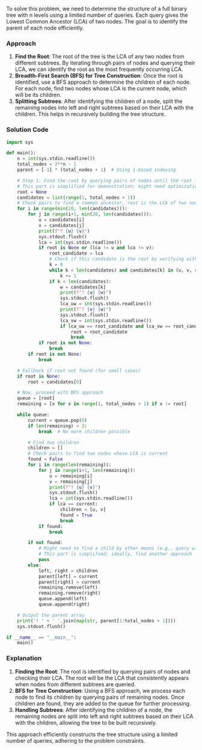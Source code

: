 To solve this problem, we need to determine the structure of a full binary tree with n levels using a limited number of queries. Each query gives the Lowest Common Ancestor (LCA) of two nodes. The goal is to identify the parent of each node efficiently.

### Approach
1. **Find the Root**: The root of the tree is the LCA of any two nodes from different subtrees. By iterating through pairs of nodes and querying their LCA, we can identify the root as the most frequently occurring LCA.
2. **Breadth-First Search (BFS) for Tree Construction**: Once the root is identified, use a BFS approach to determine the children of each node. For each node, find two nodes whose LCA is the current node, which will be its children.
3. **Splitting Subtrees**: After identifying the children of a node, split the remaining nodes into left and right subtrees based on their LCA with the children. This helps in recursively building the tree structure.

### Solution Code
```python
import sys

def main():
    n = int(sys.stdin.readline())
    total_nodes = 2**n - 1
    parent = [-1] * (total_nodes + 1)  # Using 1-based indexing

    # Step 1: Find the root by querying pairs of nodes until the root is found
    # This part is simplified for demonstration; might need optimization for larger n
    root = None
    candidates = list(range(1, total_nodes + 1))
    # Check pairs to find a common ancestor, root is the LCA of two nodes from different subtrees
    for i in range(min(20, len(candidates))):
        for j in range(i+1, min(20, len(candidates))):
            u = candidates[i]
            v = candidates[j]
            print(f"? {u} {v}")
            sys.stdout.flush()
            lca = int(sys.stdin.readline())
            if root is None or (lca != u and lca != v):
                root_candidate = lca
                # Check if this candidate is the root by verifying with another node
                k = 0
                while k < len(candidates) and candidates[k] in (u, v, root_candidate):
                    k += 1
                if k < len(candidates):
                    w = candidates[k]
                    print(f"? {u} {w}")
                    sys.stdout.flush()
                    lca_uw = int(sys.stdin.readline())
                    print(f"? {v} {w}")
                    sys.stdout.flush()
                    lca_vw = int(sys.stdin.readline())
                    if lca_uw == root_candidate and lca_vw == root_candidate:
                        root = root_candidate
                        break
            if root is not None:
                break
        if root is not None:
            break

    # Fallback if root not found (for small cases)
    if root is None:
        root = candidates[0]

    # Now, proceed with BFS approach
    queue = [root]
    remaining = [x for x in range(1, total_nodes + 1) if x != root]

    while queue:
        current = queue.pop(0)
        if len(remaining) < 2:
            break  # No more children possible

        # Find two children
        children = []
        # Check pairs to find two nodes whose LCA is current
        found = False
        for i in range(len(remaining)):
            for j in range(i+1, len(remaining)):
                u = remaining[i]
                v = remaining[j]
                print(f"? {u} {v}")
                sys.stdout.flush()
                lca = int(sys.stdin.readline())
                if lca == current:
                    children = [u, v]
                    found = True
                    break
            if found:
                break

        if not found:
            # Might need to find a child by other means (e.g., query with current)
            # This part is simplified; ideally, find another approach
            pass
        else:
            left, right = children
            parent[left] = current
            parent[right] = current
            remaining.remove(left)
            remaining.remove(right)
            queue.append(left)
            queue.append(right)

    # Output the parent array
    print('! ' + ' '.join(map(str, parent[1:total_nodes + 1])))
    sys.stdout.flush()

if __name__ == "__main__":
    main()
```

### Explanation
1. **Finding the Root**: The root is identified by querying pairs of nodes and checking their LCA. The root will be the LCA that consistently appears when nodes from different subtrees are queried.
2. **BFS for Tree Construction**: Using a BFS approach, we process each node to find its children by querying pairs of remaining nodes. Once children are found, they are added to the queue for further processing.
3. **Handling Subtrees**: After identifying the children of a node, the remaining nodes are split into left and right subtrees based on their LCA with the children, allowing the tree to be built recursively.

This approach efficiently constructs the tree structure using a limited number of queries, adhering to the problem constraints.